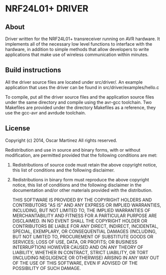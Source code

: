NRF24L01+ DRIVER
================

## About

Driver written for the NRF24L01+ transreceiver running on AVR hardware. It
implements all of the necessary low level functions to interface with the
hardware, in addition to simple methods that allow developers to write
applications that make use of wireless communication within minutes.

## Build instructions

All the driver source files are located under src/driver/. An example
application that uses the driver can be found in src/driver/examples/hello.c

To compile, put all the driver source files and the application source files
under the same directory and compile using the avr-gcc toolchain. Two Makefiles
are provided under the directory Makefiles as a reference, they use the gcc-avr
and avrdude toolchain.

## License

Copyright (c) 2014, Oscar Martinez
All rights reserved.

Redistribution and use in source and binary forms, with or without
modification, are permitted provided that the following conditions are met:

1. Redistributions of source code must retain the above copyright notice, this
   list of conditions and the following disclaimer.

2. Redistributions in binary form must reproduce the above copyright notice,
   this list of conditions and the following disclaimer in the documentation
   and/or other materials provided with the distribution.

   THIS SOFTWARE IS PROVIDED BY THE COPYRIGHT HOLDERS AND CONTRIBUTORS "AS
   IS" AND ANY EXPRESS OR IMPLIED WARRANTIES, INCLUDING, BUT NOT LIMITED TO,
   THE IMPLIED WARRANTIES OF MERCHANTABILITY AND FITNESS FOR A PARTICULAR
   PURPOSE ARE DISCLAIMED. IN NO EVENT SHALL THE COPYRIGHT HOLDER OR
   CONTRIBUTORS BE LIABLE FOR ANY DIRECT, INDIRECT, INCIDENTAL, SPECIAL,
   EXEMPLARY, OR CONSEQUENTIAL DAMAGES (INCLUDING, BUT NOT LIMITED TO,
   PROCUREMENT OF SUBSTITUTE GOODS OR SERVICES; LOSS OF USE, DATA, OR
   PROFITS; OR BUSINESS INTERRUPTION) HOWEVER CAUSED AND ON ANY THEORY OF
   LIABILITY, WHETHER IN CONTRACT, STRICT LIABILITY, OR TORT (INCLUDING
   NEGLIGENCE OR OTHERWISE) ARISING IN ANY WAY OUT OF THE USE OF THIS
   SOFTWARE, EVEN IF ADVISED OF THE POSSIBILITY OF SUCH DAMAGE.
